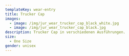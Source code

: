 ```yaml
---
templateKey: wear-entry
title: Trucker Cap
images:
  - image: /img/jur_wear_trucker_cap_black_white.jpg
  - image: /img/jur_wear_trucker_cap_black.jpg
description: Trucker Cap in verschiedenen Ausführungen.
size:
  - One Size
gender: unisex
---
```


